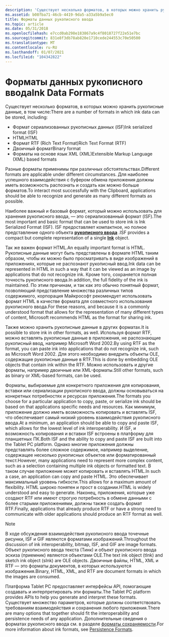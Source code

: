 ```yaml
---
description: 'Существует несколько форматов, в которых можно хранить рукописные данные, в том числе:'
ms.assetid: b08fba71-46cb-4419-9da5-a33a5b9a5ec0
title: Форматы данных рукописного ввода
ms.topic: article
ms.date: 05/31/2018
ms.openlocfilehash: e7ccd0ab298e183867a9c4f8018727f22e51e7bc
ms.sourcegitcommit: 831e8f3db78ab820e1710cede244553c70e50500
ms.translationtype: MT
ms.contentlocale: ru-RU
ms.lasthandoff: 01/07/2021
ms.locfileid: "104342822"
---
```

# <a name="ink-data-formats"></a><span data-ttu-id="e28b6-103">Форматы данных рукописного ввода</span><span class="sxs-lookup"><span data-stu-id="e28b6-103">Ink Data Formats</span></span>

<span data-ttu-id="e28b6-104">Существует несколько форматов, в которых можно хранить рукописные данные, в том числе:</span><span class="sxs-lookup"><span data-stu-id="e28b6-104">There are a number of formats in which ink data can be stored, including:</span></span>

-   <span data-ttu-id="e28b6-105">Формат сериализованных рукописных данных (ISF)</span><span class="sxs-lookup"><span data-stu-id="e28b6-105">Ink serialized format (ISF)</span></span>
-   <span data-ttu-id="e28b6-106">HTML</span><span class="sxs-lookup"><span data-stu-id="e28b6-106">HTML</span></span>
-   <span data-ttu-id="e28b6-107">Формат RTF (Rich Text Format)</span><span class="sxs-lookup"><span data-stu-id="e28b6-107">Rich Text Format (RTF)</span></span>
-   <span data-ttu-id="e28b6-108">Двоичный формат</span><span class="sxs-lookup"><span data-stu-id="e28b6-108">Binary format</span></span>
-   <span data-ttu-id="e28b6-109">Форматы на основе язык XML (XML)</span><span class="sxs-lookup"><span data-stu-id="e28b6-109">Extensible Markup Language (XML) based formats</span></span>

<span data-ttu-id="e28b6-110">Разные форматы применимы при различных обстоятельствах.</span><span class="sxs-lookup"><span data-stu-id="e28b6-110">Different formats are applicable under different circumstances.</span></span> <span data-ttu-id="e28b6-111">Для наиболее успешного взаимодействия с буфером обмена приложения должны иметь возможность распознать и создать как можно больше форматов.</span><span class="sxs-lookup"><span data-stu-id="e28b6-111">To interact most successfully with the Clipboard, applications should be able to recognize and generate as many different formats as possible.</span></span>

<span data-ttu-id="e28b6-112">Наиболее важный и базовый формат, который можно использовать для хранения рукописного ввода, — это сериализованный формат (ISF).</span><span class="sxs-lookup"><span data-stu-id="e28b6-112">The most important and basic format that can be used to store ink is Ink Serialized Format (ISF).</span></span> <span data-ttu-id="e28b6-113">ISF предоставляет компактное, но полное представление одного объекта [**рукописного ввода**](inkdisp-class.md) .</span><span class="sxs-lookup"><span data-stu-id="e28b6-113">ISF provides a compact but complete representation of a single [**Ink**](inkdisp-class.md) object.</span></span>

<span data-ttu-id="e28b6-114">Так же важен формат HTML.</span><span class="sxs-lookup"><span data-stu-id="e28b6-114">An equally important format is HTML.</span></span> <span data-ttu-id="e28b6-115">Рукописные данные могут быть представлены в формате HTML таким образом, чтобы их можно было просматривать в виде изображений в приложениях, которые не распознают рукописный ввод.</span><span class="sxs-lookup"><span data-stu-id="e28b6-115">Ink data can be represented in HTML in such a way that it can be viewed as an image by applications that do not recognize ink.</span></span> <span data-ttu-id="e28b6-116">Кроме того, сохраняется полная точность рукописного ввода.</span><span class="sxs-lookup"><span data-stu-id="e28b6-116">In addition, the full fidelity of the ink is maintained.</span></span> <span data-ttu-id="e28b6-117">По этим причинам, и так как это обычно понятный формат, позволяющий представление множества различных типов содержимого, корпорация Майкрософт рекомендует использовать формат HTML в качестве формата для совместного использования рукописного ввода.</span><span class="sxs-lookup"><span data-stu-id="e28b6-117">For these reasons, and because it is a commonly understood format that allows for the representation of many different types of content, Microsoft recommends HTML as the format for sharing ink.</span></span>

<span data-ttu-id="e28b6-118">Также можно хранить рукописные данные в других форматах.</span><span class="sxs-lookup"><span data-stu-id="e28b6-118">It is possible to store ink in other formats, as well.</span></span> <span data-ttu-id="e28b6-119">Используя формат RTF, можно вставлять рукописные данные в приложения, не распознающие рукописный ввод, например Microsoft Word 2002.</span><span class="sxs-lookup"><span data-stu-id="e28b6-119">By using RTF as the format, you can paste ink into applications that do not recognize ink, such as Microsoft Word 2002.</span></span> <span data-ttu-id="e28b6-120">Для этого необходимо внедрить объекты OLE, содержащие рукописные данные в RTF.</span><span class="sxs-lookup"><span data-stu-id="e28b6-120">This is done by embedding OLE objects that contain ink within the RTF.</span></span> <span data-ttu-id="e28b6-121">Можно использовать и другие форматы, например двоичные или XML-форматы.</span><span class="sxs-lookup"><span data-stu-id="e28b6-121">Still other formats, such as binary or XML-based formats, can be used.</span></span>

<span data-ttu-id="e28b6-122">Форматы, выбираемые для конкретного приложения для копирования, вставки или сериализации рукописного ввода, должны основываться на конкретных потребностях и ресурсах приложения.</span><span class="sxs-lookup"><span data-stu-id="e28b6-122">The formats you choose for a particular application to copy, paste, or serialize ink should be based on that applications specific needs and resources.</span></span> <span data-ttu-id="e28b6-123">Как минимум, приложение должно иметь возможность копировать и вставлять ISF, что обеспечивает самый низкий уровень взаимодействия рукописного ввода.</span><span class="sxs-lookup"><span data-stu-id="e28b6-123">At a minimum, an application should be able to copy and paste ISF, which allows for the lowest level of ink interoperability.</span></span> <span data-ttu-id="e28b6-124">И ISF, и возможность копирования и вставки ISF встроены в платформу для планшетных ПК.</span><span class="sxs-lookup"><span data-stu-id="e28b6-124">Both ISF and the ability to copy and paste ISF are built into the Tablet PC platform.</span></span> <span data-ttu-id="e28b6-125">Однако многие приложения должны представлять более сложное содержимое, например выделение, содержащее несколько рукописных объектов или форматированный текст.</span><span class="sxs-lookup"><span data-stu-id="e28b6-125">However, many applications need to represent more complex content, such as a selection containing multiple ink objects or formatted text.</span></span> <span data-ttu-id="e28b6-126">В таком случае приложение может копировать и вставлять HTML.</span><span class="sxs-lookup"><span data-stu-id="e28b6-126">In such a case, an application can copy and paste HTML.</span></span> <span data-ttu-id="e28b6-127">Это обеспечивает максимальный уровень гибкости.</span><span class="sxs-lookup"><span data-stu-id="e28b6-127">This allows for a maximum amount of flexibility.</span></span> <span data-ttu-id="e28b6-128">HTML широко понятен и прост в создании.</span><span class="sxs-lookup"><span data-stu-id="e28b6-128">HTML is widely understood and easy to generate.</span></span> <span data-ttu-id="e28b6-129">Наконец, приложения, которые уже создают RTF или имеют строгую потребность в обмене данными с более старыми приложениями, должны также создать формат RTF.</span><span class="sxs-lookup"><span data-stu-id="e28b6-129">Finally, applications that already produce RTF or have a strong need to communicate with older applications should produce an RTF format as well.</span></span>

> [!Note]  
> <span data-ttu-id="e28b6-130">В ходе обсуждения взаимодействия рукописного ввода точечные рисунки, ISF и GIF являются форматами изображений.</span><span class="sxs-lookup"><span data-stu-id="e28b6-130">Throughout the discussion of ink interoperability, bitmap, ISF, and GIF are image formats.</span></span> <span data-ttu-id="e28b6-131">Объект рукописного ввода текста (Тинк) и объект рукописного ввода эскиза (приемник) являются объектами OLE.</span><span class="sxs-lookup"><span data-stu-id="e28b6-131">The text ink object (tInk) and sketch ink object (sInk) are OLE objects.</span></span> <span data-ttu-id="e28b6-132">Двоичные файлы, HTML, XML и RTF — это форматы документов, в которых используются изображения.</span><span class="sxs-lookup"><span data-stu-id="e28b6-132">Binary, HTML, XML, and RTF are document formats in which the images are consumed.</span></span>

 

<span data-ttu-id="e28b6-133">Платформа Tablet PC предоставляет интерфейсы API, помогающие создавать и интерпретировать эти форматы.</span><span class="sxs-lookup"><span data-stu-id="e28b6-133">The Tablet PC platform provides APIs to help you generate and interpret these formats.</span></span> <span data-ttu-id="e28b6-134">Существует множество параметров, которые должны соответствовать требованиям взаимодействия и сохранения любого приложения.</span><span class="sxs-lookup"><span data-stu-id="e28b6-134">There are many options that together should fit the interoperability and persistence needs of any application.</span></span> <span data-ttu-id="e28b6-135">Дополнительные сведения о форматах рукописного ввода см. в разделе [форматы сохраняемости](persistence-formats.md).</span><span class="sxs-lookup"><span data-stu-id="e28b6-135">For more information about ink formats, see [Persistence Formats](persistence-formats.md).</span></span>

 

 



